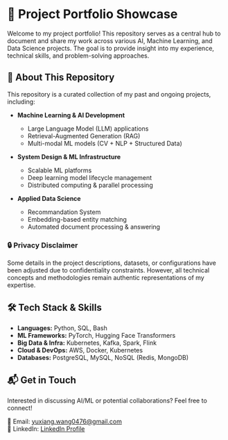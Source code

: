 # 🚀 Project Portfolio Showcase

Welcome to my project portfolio! This repository serves as a central hub to document and share my work across various AI, Machine Learning, and Data Science projects. The goal is to provide insight into my experience, technical skills, and problem-solving approaches.

## 📌 About This Repository

This repository is a curated collection of my past and ongoing projects, including:

- **Machine Learning & AI Development**  
  - Large Language Model (LLM) applications  
  - Retrieval-Augmented Generation (RAG)  
  - Multi-modal ML models (CV + NLP + Structured Data)  

- **System Design & ML Infrastructure**  
  - Scalable ML platforms  
  - Deep learning model lifecycle management  
  - Distributed computing & parallel processing  

- **Applied Data Science**  
  - Recommandation System
  - Embedding-based entity matching  
  - Automated document processing & answering

### 🔒 Privacy Disclaimer

Some details in the project descriptions, datasets, or configurations have been adjusted due to confidentiality constraints. However, all technical concepts and methodologies remain authentic representations of my expertise.

## 🛠️ Tech Stack & Skills

- **Languages:** Python, SQL, Bash  
- **ML Frameworks:** PyTorch, Hugging Face Transformers  
- **Big Data & Infra:** Kubernetes, Kafka, Spark, Flink  
- **Cloud & DevOps:** AWS, Docker, Kubernetes  
- **Databases:** PostgreSQL, MySQL, NoSQL (Redis, MongoDB)  

## 📬 Get in Touch

Interested in discussing AI/ML or potential collaborations? Feel free to connect!  

📧 Email: yuxiang.wang0476@gmail.com  
💼 LinkedIn: [LinkedIn Profile](https://www.linkedin.com/in/yuxiang-alfred-wang/)  
